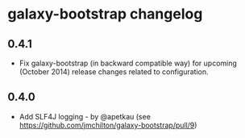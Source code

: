 # galaxy-bootstrap changelog

## 0.4.1

 - Fix galaxy-bootstrap (in backward compatible way) for upcoming (October 2014) release changes related to configuration.

## 0.4.0

 - Add SLF4J logging - by @apetkau (see https://github.com/jmchilton/galaxy-bootstrap/pull/9)
